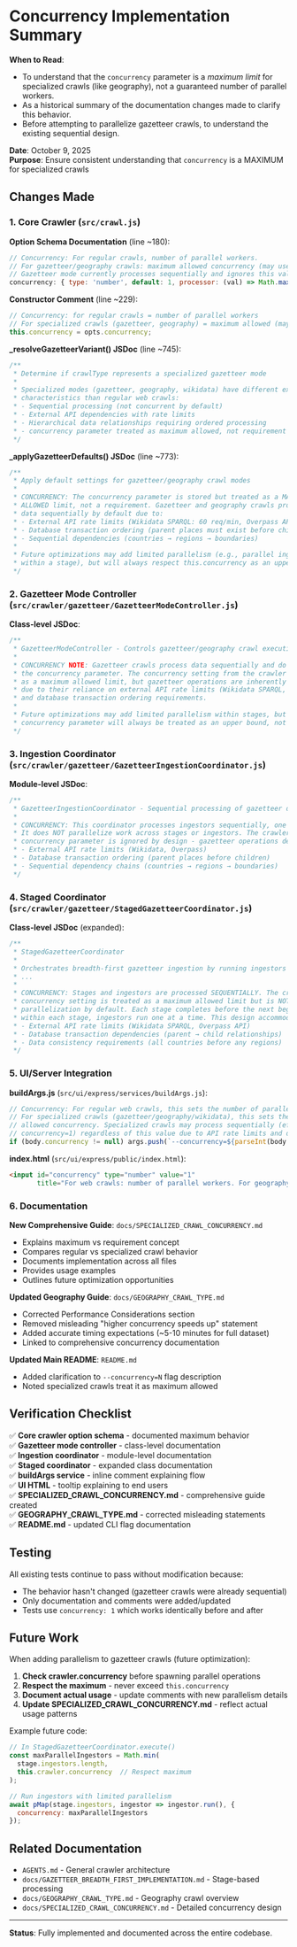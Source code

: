 # Concurrency Implementation Summary

**When to Read**:
- To understand that the `concurrency` parameter is a *maximum limit* for specialized crawls (like geography), not a guaranteed number of parallel workers.
- As a historical summary of the documentation changes made to clarify this behavior.
- Before attempting to parallelize gazetteer crawls, to understand the existing sequential design.

**Date**: October 9, 2025  
**Purpose**: Ensure consistent understanding that `concurrency` is a MAXIMUM for specialized crawls

## Changes Made

### 1. Core Crawler (`src/crawl.js`)

**Option Schema Documentation** (line ~180):
```javascript
// Concurrency: For regular crawls, number of parallel workers.
// For gazetteer/geography crawls: maximum allowed concurrency (may use less or none).
// Gazetteer mode currently processes sequentially and ignores this value.
concurrency: { type: 'number', default: 1, processor: (val) => Math.max(1, val) },
```

**Constructor Comment** (line ~229):
```javascript
// Concurrency: for regular crawls = number of parallel workers
// For specialized crawls (gazetteer, geography) = maximum allowed (may use less)
this.concurrency = opts.concurrency;
```

**_resolveGazetteerVariant() JSDoc** (line ~745):
```javascript
/**
 * Determine if crawlType represents a specialized gazetteer mode
 * 
 * Specialized modes (gazetteer, geography, wikidata) have different execution
 * characteristics than regular web crawls:
 * - Sequential processing (not concurrent by default)
 * - External API dependencies with rate limits
 * - Hierarchical data relationships requiring ordered processing
 * - concurrency parameter treated as maximum allowed, not requirement
 */
```

**_applyGazetteerDefaults() JSDoc** (line ~773):
```javascript
/**
 * Apply default settings for gazetteer/geography crawl modes
 * 
 * CONCURRENCY: The concurrency parameter is stored but treated as a MAXIMUM
 * ALLOWED limit, not a requirement. Gazetteer and geography crawls process
 * data sequentially by default due to:
 * - External API rate limits (Wikidata SPARQL: 60 req/min, Overpass API)
 * - Database transaction ordering (parent places must exist before children)
 * - Sequential dependencies (countries → regions → boundaries)
 * 
 * Future optimizations may add limited parallelism (e.g., parallel ingestors
 * within a stage), but will always respect this.concurrency as an upper bound.
 */
```

### 2. Gazetteer Mode Controller (`src/crawler/gazetteer/GazetteerModeController.js`)

**Class-level JSDoc**:
```javascript
/**
 * GazetteerModeController - Controls gazetteer/geography crawl execution
 * 
 * CONCURRENCY NOTE: Gazetteer crawls process data sequentially and do NOT use
 * the concurrency parameter. The concurrency setting from the crawler is treated
 * as a maximum allowed limit, but gazetteer operations are inherently sequential
 * due to their reliance on external API rate limits (Wikidata SPARQL, Overpass API)
 * and database transaction ordering requirements.
 * 
 * Future optimizations may add limited parallelism within stages, but the
 * concurrency parameter will always be treated as an upper bound, not a requirement.
 */
```

### 3. Ingestion Coordinator (`src/crawler/gazetteer/GazetteerIngestionCoordinator.js`)

**Module-level JSDoc**:
```javascript
/**
 * GazetteerIngestionCoordinator - Sequential processing of gazetteer data stages
 * 
 * CONCURRENCY: This coordinator processes ingestors sequentially, one at a time.
 * It does NOT parallelize work across stages or ingestors. The crawler's
 * concurrency parameter is ignored by design - gazetteer operations depend on:
 * - External API rate limits (Wikidata, Overpass)
 * - Database transaction ordering (parent places before children)
 * - Sequential dependency chains (countries → regions → boundaries)
 */
```

### 4. Staged Coordinator (`src/crawler/gazetteer/StagedGazetteerCoordinator.js`)

**Class-level JSDoc** (expanded):
```javascript
/**
 * StagedGazetteerCoordinator
 * 
 * Orchestrates breadth-first gazetteer ingestion by running ingestors in stages.
 * ...
 * 
 * CONCURRENCY: Stages and ingestors are processed SEQUENTIALLY. The crawler's
 * concurrency setting is treated as a maximum allowed limit but is NOT used for
 * parallelization by default. Each stage completes before the next begins, and
 * within each stage, ingestors run one at a time. This design accommodates:
 * - External API rate limits (Wikidata SPARQL, Overpass API)
 * - Database transaction dependencies (parent → child relationships)
 * - Data consistency requirements (all countries before any regions)
 */
```

### 5. UI/Server Integration

**buildArgs.js** (`src/ui/express/services/buildArgs.js`):
```javascript
// Concurrency: For regular web crawls, this sets the number of parallel workers.
// For specialized crawls (gazetteer/geography/wikidata), this sets the MAXIMUM
// allowed concurrency. Specialized crawls may process sequentially (effectively
// concurrency=1) regardless of this value due to API rate limits and data dependencies.
if (body.concurrency != null) args.push(`--concurrency=${parseInt(body.concurrency, 10)}`);
```

**index.html** (`src/ui/express/public/index.html`):
```html
<input id="concurrency" type="number" value="1" 
       title="For web crawls: number of parallel workers. For geography/gazetteer crawls: maximum allowed (may use less)." />
```

### 6. Documentation

**New Comprehensive Guide**: `docs/SPECIALIZED_CRAWL_CONCURRENCY.md`
- Explains maximum vs requirement concept
- Compares regular vs specialized crawl behavior
- Documents implementation across all files
- Provides usage examples
- Outlines future optimization opportunities

**Updated Geography Guide**: `docs/GEOGRAPHY_CRAWL_TYPE.md`
- Corrected Performance Considerations section
- Removed misleading "higher concurrency speeds up" statement
- Added accurate timing expectations (~5-10 minutes for full dataset)
- Linked to comprehensive concurrency documentation

**Updated Main README**: `README.md`
- Added clarification to `--concurrency=N` flag description
- Noted specialized crawls treat it as maximum allowed

## Verification Checklist

✅ **Core crawler option schema** - documented maximum behavior  
✅ **Gazetteer mode controller** - class-level documentation  
✅ **Ingestion coordinator** - module-level documentation  
✅ **Staged coordinator** - expanded class documentation  
✅ **buildArgs service** - inline comment explaining flow  
✅ **UI HTML** - tooltip explaining to end users  
✅ **SPECIALIZED_CRAWL_CONCURRENCY.md** - comprehensive guide created  
✅ **GEOGRAPHY_CRAWL_TYPE.md** - corrected misleading statements  
✅ **README.md** - updated CLI flag documentation  

## Testing

All existing tests continue to pass without modification because:
- The behavior hasn't changed (gazetteer crawls were already sequential)
- Only documentation and comments were added/updated
- Tests use `concurrency: 1` which works identically before and after

## Future Work

When adding parallelism to gazetteer crawls (future optimization):

1. **Check crawler.concurrency** before spawning parallel operations
2. **Respect the maximum** - never exceed `this.concurrency`
3. **Document actual usage** - update comments with new parallelism details
4. **Update SPECIALIZED_CRAWL_CONCURRENCY.md** - reflect actual usage patterns

Example future code:
```javascript
// In StagedGazetteerCoordinator.execute()
const maxParallelIngestors = Math.min(
  stage.ingestors.length,
  this.crawler.concurrency  // Respect maximum
);

// Run ingestors with limited parallelism
await pMap(stage.ingestors, ingestor => ingestor.run(), {
  concurrency: maxParallelIngestors
});
```

## Related Documentation

- `AGENTS.md` - General crawler architecture
- `docs/GAZETTEER_BREADTH_FIRST_IMPLEMENTATION.md` - Stage-based processing
- `docs/GEOGRAPHY_CRAWL_TYPE.md` - Geography crawl overview
- `docs/SPECIALIZED_CRAWL_CONCURRENCY.md` - Detailed concurrency design

---

**Status**: Fully implemented and documented across the entire codebase.
